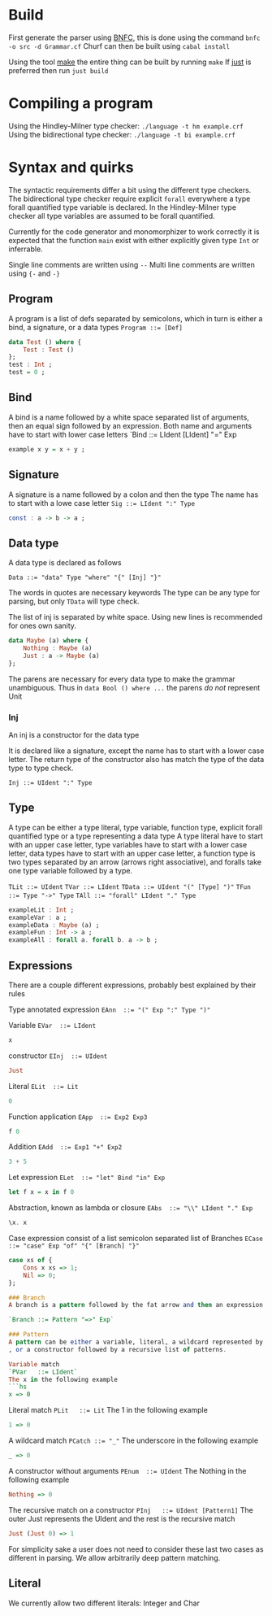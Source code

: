 # Build
First generate the parser using [BNFC](https://bnfc.digitalgrammars.com/),
this is done using the command `bnfc -o src -d Grammar.cf`
Churf can then be built using `cabal install`

Using the tool [make](https://www.gnu.org/software/make/) the entire thing can be built by running `make`
If [just](https://github.com/casey/just) is preferred then run `just build`

# Compiling a program

Using the Hindley-Milner type checker: `./language -t hm example.crf`
Using the bidirectional type checker: `./language -t bi example.crf`

# Syntax and quirks

The syntactic requirements differ a bit using the different type checkers.
The bidirectional type checker require explicit `forall` everywhere a type
forall quantified type variable is declared. In the Hindley-Milner type checker
all type variables are assumed to be forall quantified.

Currently for the code generator and monomorphizer to work correctly it is
expected that the function `main` exist with either explicitly given type `Int`
or inferrable.

Single line comments are written using `--`
Multi line comments are written using `{-` and `-}`

## Program

A program is a list of defs separated by semicolons, which in turn is either a bind, a signature, or a data types
`Program ::= [Def]`

```hs
data Test () where {
    Test : Test ()
};
test : Int ;
test = 0 ;
```

## Bind

A bind is a name followed by a white space separated list of arguments, then an equal sign followed by an expression.
Both name and arguments have to start with lower case letters
`Bind ::= LIdent [LIdent] "=" Exp

```hs
example x y = x + y ;
```

## Signature
A signature is a name followed by a colon and then the type
The name has to start with a lowe case letter
`Sig ::= LIdent ":" Type`

```hs
const : a -> b -> a ;
```

## Data type
A data type is declared as follows

`Data ::= "data" Type "where" "{" [Inj] "}"`

The words in quotes are necessary keywords
The type can be any type for parsing, but only `TData` will type check.

The list of inj is separated by white space. Using new lines is recommended for ones own sanity.


```hs
data Maybe (a) where {
    Nothing : Maybe (a)
    Just : a -> Maybe (a)
};
```
The parens are necessary for every data type to make the grammar unambiguous.
Thus in `data Bool () where ...` the parens *do* *not* represent Unit

### Inj
An inj is a constructor for the data type

It is declared like a signature, except the name has to start with a lower case letter.
The return type of the constructor also has match the type of the data type to type check.

`Inj ::= UIdent ":" Type`

## Type

A type can be either a type literal, type variable, function type, explicit forall quantified type or a type representing a data type
A type literal have to start with an upper case letter, type variables have to start with a lower case letter,
data types have to start with an upper case letter, a function type is two types separated by an arrow (arrows right associative),
and foralls take one type variable followed by a type.

`TLit ::= UIdent`
`TVar ::= LIdent`
`TData ::= UIdent "(" [Type] ")"`
`TFun ::= Type "->" Type`
`TAll ::= "forall" LIdent "." Type`

```hs
exampleLit : Int ;
exampleVar : a ;
exampleData : Maybe (a) ;
exampleFun : Int -> a ;
exampleAll : forall a. forall b. a -> b ;
```

## Expressions

There are a couple different expressions, probably best explained by their rules

Type annotated expression
`EAnn  ::= "(" Exp ":" Type ")"`

Variable
`EVar  ::= LIdent`
```hs
x
```

constructor
`EInj  ::= UIdent`
```hs
Just
```

Literal
`ELit  ::= Lit`
```hs
0
```

Function application
`EApp  ::= Exp2 Exp3`
```hs
f 0
```

Addition
`EAdd  ::= Exp1 "+" Exp2`
```hs
3 + 5
```

Let expression
`ELet  ::= "let" Bind "in" Exp `
```hs
let f x = x in f 0 
```

Abstraction, known as lambda or closure
`EAbs  ::= "\\" LIdent "." Exp`
```hs
\x. x
```

Case expression consist of a list semicolon separated list of Branches
`ECase ::= "case" Exp "of" "{" [Branch] "}"`
```hs
case xs of {
    Cons x xs => 1;
    Nil => 0;
};

### Branch
A branch is a pattern followed by the fat arrow and then an expression

`Branch ::= Pattern "=>" Exp`

### Pattern
A pattern can be either a variable, literal, a wildcard represented by `_`, an enum constructor (constructor with zero arguments)
, or a constructor followed by a recursive list of patterns.

Variable match
`PVar   ::= LIdent`
The x in the following example
```hs
x => 0
```
Literal match
`PLit   ::= Lit`
The 1 in the following example
```hs
1 => 0
```
A wildcard match
`PCatch ::= "_"`
The underscore in the following example
```hs
_ => 0
```
A constructor without arguments
`PEnum  ::= UIdent`
The Nothing in the following example
```hs
Nothing => 0
```
The recursive match on a constructor
`PInj   ::= UIdent [Pattern1]`
The outer Just represents the UIdent and the rest is the recursive match
```hs
Just (Just 0) => 1
```

For simplicity sake a user does not need to consider these last two cases as different in parsing.
We allow arbitrarily deep pattern matching.

## Literal
We currently allow two different literals: Integer and Char

